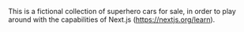 This is a fictional collection of superhero cars for sale, in order to play around with the capabilities of Next.js (https://nextjs.org/learn).
